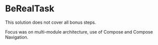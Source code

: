 # BeRealTask

This solution does not cover all bonus steps.

Focus was on multi-module architecture, use of Compose and Compose Navigation.
